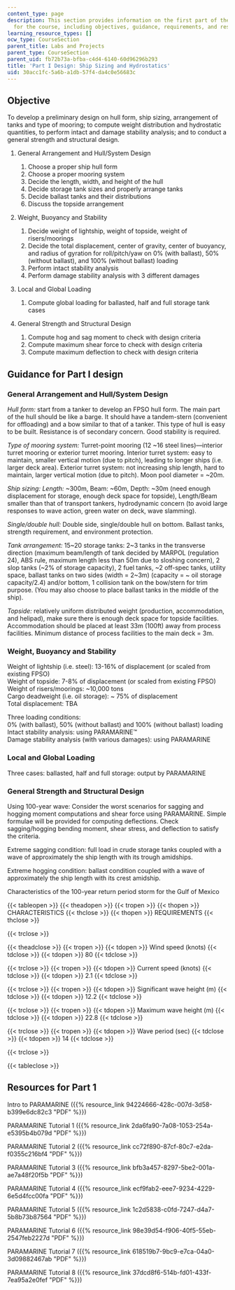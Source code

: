 ```yaml
---
content_type: page
description: This section provides information on the first part of the design project
  for the course, including objectives, guidance, requirements, and resources.
learning_resource_types: []
ocw_type: CourseSection
parent_title: Labs and Projects
parent_type: CourseSection
parent_uid: fb72b73a-bfba-c4d4-6140-60d96296b293
title: 'Part I Design: Ship Sizing and Hydrostatics'
uid: 30acc1fc-5a6b-a1db-57f4-da4c0e56683c
---
```


Objective
---------

To develop a preliminary design on hull form, ship sizing, arrangement of tanks and type of mooring; to compute weight distribution and hydrostatic quantities, to perform intact and damage stability analysis; and to conduct a general strength and structural design.

1.  General Arrangement and Hull/System Design  
      
    1.  Choose a proper ship hull form
    2.  Choose a proper mooring system
    3.  Decide the length, width, and height of the hull
    4.  Decide storage tank sizes and properly arrange tanks
    5.  Decide ballast tanks and their distributions
    6.  Discuss the topside arrangement
  
3.  Weight, Buoyancy and Stability  
      
    1.  Decide weight of lightship, weight of topside, weight of risers/moorings
    2.  Decide the total displacement, center of gravity, center of buoyancy, and radius of gyration for roll/pitch/yaw on 0% (with ballast), 50% (without ballast), and 100% (without ballast) loading
    3.  Perform intact stability analysis
    4.  Perform damage stability analysis with 3 different damages
  
5.  Local and Global Loading  
      
    1.  Compute global loading for ballasted, half and full storage tank cases
  
7.  General Strength and Structural Design  
      
    1.  Compute hog and sag moment to check with design criteria
    2.  Compute maximum shear force to check with design criteria
    3.  Compute maximum deflection to check with design criteria

Guidance for Part I design
--------------------------

### General Arrangement and Hull/System Design

_Hull form:_ start from a tanker to develop an FPSO hull form. The main part of the hull should be like a barge. It should have a tandem-stern (convenient for offloading) and a bow similar to that of a tanker. This type of hull is easy to be built. Resistance is of secondary concern. Good stability is required.

_Type of mooring system:_ Turret-point mooring (12 ~16 steel lines)—interior turret mooring or exterior turret mooring. Interior turret system: easy to maintain, smaller vertical motion (due to pitch), leading to longer ships (i.e. larger deck area). Exterior turret system: not increasing ship length, hard to maintain, larger vertical motion (due to pitch). Moon pool diameter = ~20m.

_Ship sizing: Length:_ ~300m, Beam: ~60m, Depth: ~30m (need enough displacement for storage, enough deck space for topside), Length/Beam smaller than that of transport tankers, hydrodynamic concern (to avoid large responses to wave action, green water on deck, wave slamming).

_Single/double hull:_ Double side, single/double hull on bottom. Ballast tanks, strength requirement, and environment protection.

_Tank arrangement:_ 15~20 storage tanks: 2~3 tanks in the transverse direction (maximum beam/length of tank decided by MARPOL (regulation 24), ABS rule, maximum length less than 50m due to sloshing concern), 2 slop tanks (~2% of storage capacity), 2 fuel tanks, ~2 off-spec tanks, utility space, ballast tanks on two sides (width = 2~3m) (capacity = ~ oil storage capacity/2.4) and/or bottom, 1 collision tank on the bow/stern for trim purpose. (You may also choose to place ballast tanks in the middle of the ship).

_Topside:_ relatively uniform distributed weight (production, accommodation, and helipad), make sure there is enough deck space for topside facilities. Accommodation should be placed at least 33m (100ft) away from process facilities. Minimum distance of process facilities to the main deck = 3m.

### Weight, Buoyancy and Stability

Weight of lightship (i.e. steel): 13-16% of displacement (or scaled from existing FPSO)  
Weight of topside: 7-8% of displacement (or scaled from existing FPSO)  
Weight of risers/moorings: ~10,000 tons  
Cargo deadweight (i.e. oil storage): ~ 75% of displacement  
Total displacement: TBA

Three loading conditions:  
0% (with ballast), 50% (without ballast) and 100% (without ballast) loading  
Intact stability analysis: using PARAMARINE™  
Damage stability analysis (with various damages): using PARAMARINE

### Local and Global Loading

Three cases: ballasted, half and full storage: output by PARAMARINE

### General Strength and Structural Design

Using 100-year wave: Consider the worst scenarios for sagging and hogging moment computations and shear force using PARAMARINE. Simple formulae will be provided for computing deflections. Check sagging/hogging bending moment, shear stress, and deflection to satisfy the criteria.

Extreme sagging condition: full load in crude storage tanks coupled with a wave of approximately the ship length with its trough amidships.

Extreme hogging condition: ballast condition coupled with a wave of approximately the ship length with its crest amidship.

Characteristics of the 100-year return period storm for the Gulf of Mexico

{{< tableopen >}}
{{< theadopen >}}
{{< tropen >}}
{{< thopen >}}
CHARACTERISTICS
{{< thclose >}}
{{< thopen >}}
REQUIREMENTS
{{< thclose >}}

{{< trclose >}}

{{< theadclose >}}
{{< tropen >}}
{{< tdopen >}}
Wind speed (knots)
{{< tdclose >}}
{{< tdopen >}}
80
{{< tdclose >}}

{{< trclose >}}
{{< tropen >}}
{{< tdopen >}}
Current speed (knots)
{{< tdclose >}}
{{< tdopen >}}
2.1
{{< tdclose >}}

{{< trclose >}}
{{< tropen >}}
{{< tdopen >}}
Significant wave height (m)
{{< tdclose >}}
{{< tdopen >}}
12.2
{{< tdclose >}}

{{< trclose >}}
{{< tropen >}}
{{< tdopen >}}
Maximum wave height (m)
{{< tdclose >}}
{{< tdopen >}}
22.8
{{< tdclose >}}

{{< trclose >}}
{{< tropen >}}
{{< tdopen >}}
Wave period (sec)
{{< tdclose >}}
{{< tdopen >}}
14
{{< tdclose >}}

{{< trclose >}}

{{< tableclose >}}

Resources for Part 1
--------------------

Intro to PARAMARINE ({{% resource_link 94224666-428c-007d-3d58-b399e6dc82c3 "PDF" %}})

PARAMARINE Tutorial 1 ({{% resource_link 2da6fa90-7a08-1053-254a-e5395b4b079d "PDF" %}})

PARAMARINE Tutorial 2 ({{% resource_link cc72f890-87cf-80c7-e2da-f0355c216bf4 "PDF" %}})

PARAMARINE Tutorial 3 ({{% resource_link bfb3a457-8297-5be2-001a-ae7a48f20f5b "PDF" %}})

PARAMARINE Tutorial 4 ({{% resource_link ecf9fab2-eee7-9234-4229-6e5d4fcc00fa "PDF" %}})

PARAMARINE Tutorial 5 ({{% resource_link 1c2d5838-c0fd-7247-d4a7-5b8b73b87564 "PDF" %}})

PARAMARINE Tutorial 6 ({{% resource_link 98e39d54-f906-40f5-55eb-2547feb2227d "PDF" %}})

PARAMARINE Tutorial 7 ({{% resource_link 618519b7-9bc9-e7ca-04a0-3d09882467ab "PDF" %}})

PARAMARINE Tutorial 8 ({{% resource_link 37dcd8f6-514b-fd01-433f-7ea95a2e0fef "PDF" %}})